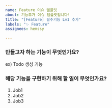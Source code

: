 ```yaml
---
name: Feature 이슈 템플릿
about: 기능추가 이슈 템플릿입니다!
title: "[Feature] 필수기능 Lv1 추가"
labels: "✨ Feature"
assignees: hemssy

---
```


### 만들고자 하는 기능이 무엇인가요?
ex) Todo 생성 기능

### 해당 기능을 구현하기 위해 할 일이 무엇인가요?
1. Job1
2. Job2
3. Job3
